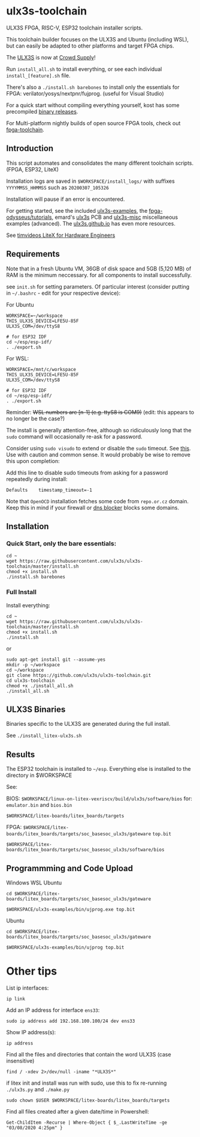 # ulx3s-toolchain

ULX3S FPGA, RISC-V, ESP32 toolchain installer scripts. 

This toolchain builder focuses on the ULX3S and Ubuntu (including WSL), but can easily be adapted to other platforms and target FPGA chips.

The [ULX3S](https://radiona.org/ulx3s/) is now at [Crowd Supply](https://www.crowdsupply.com/radiona/ulx3s)!

Run `install_all.sh` to install everything, or see each individual `install_[feature].sh` file.

There's also a `./install.sh barebones` to install only the essentials for FPGA: verilator/yosys/nextpnr/fujprog. (useful for Visual Studio)

For a quick start without compiling everything yourself, kost has some precompiled [binary releases](https://github.com/alpin3/ulx3s/releases).

For Multi-platform nightly builds of open source FPGA tools, check out [fpga-toolchain](https://github.com/open-tool-forge/fpga-toolchain).

## Introduction

This script automates and consolidates the many different toolchain scripts. (FPGA, ESP32, LiteX)

Installation logs are saved in `$WORKSPACE/install_logs/` with suffixes `YYYYMMSS_HHMMSS` such as `20200307_105326`

Installation will pause if an error is encountered.

For getting started, see the included [ulx3s-examples](https://github.com/ulx3s/ulx3s-examples), 
the [fpga-odysseus/tutorials](https://github.com/ulx3s/fpga-odysseus/tree/master/tutorials), 
emard's [ulx3s](https://github.com/emard/ulx3s) PCB 
and [ulx3s-misc](https://github.com/emard/ulx3s-misc) miscellaneous examples (advanced). 
The [ulx3s.github.io](https://ulx3s.github.io/) has even more resources. 

See [timvideos LiteX for Hardware Engineers](https://github.com/timvideos/litex-buildenv/wiki/LiteX-for-Hardware-Engineers)

## Requirements

Note that in a fresh Ubuntu VM, 36GB of disk space and 5GB (5,120 MB) of RAM is the minimum neccessary. 
for all components to install successfully.

see `init.sh` for setting parameters. Of particular interest (consider putting in `~/.bashrc` - edit for your respective device):

For Ubuntu
```
WORKSPACE=~/workspace
THIS_ULX3S_DEVICE=LFE5U-85F
ULX3S_COM=/dev/ttyS8

# for ESP32 IDF
cd ~/esp/esp-idf/
. ./export.sh
```

For WSL:
```
WORKSPACE=/mnt/c/workspace
THIS_ULX3S_DEVICE=LFE5U-85F
ULX3S_COM=/dev/ttyS8

# for ESP32 IDF
cd ~/esp/esp-idf/
. ./export.sh
```

Reminder: ~~WSL numbers are [n-1] (e.g. ttyS8 is COM9)~~ (edit: this appears to no longer be the case?)

The install is generally attention-free, although so ridiculously long that the `sudo` command will occasionally re-ask for a password.

Consider using `sudo visudo` to extend or disable the `sudo` timeout. 
See [this](https://apple.stackexchange.com/questions/10139/how-do-i-increase-sudo-password-remember-timeout).
Use with caution and common sense. It would probably be wise to remove this upon completion:

Add this line to disable sudo timeouts from asking for a password repeatedly during install:
```
Defaults    timestamp_timeout=-1
```

Note that `OpenOCD` installation fetches some code from `repo.or.cz` domain. 
Keep this in mind if your firewall or [dns blocker](https://pi-hole.net/) blocks some domains.

## Installation

### Quick Start, only the bare essentials:

```
cd ~
wget https://raw.githubusercontent.com/ulx3s/ulx3s-toolchain/master/install.sh
chmod +x install.sh
./install.sh barebones
```


### Full Install

Install everything:

```
cd ~
wget https://raw.githubusercontent.com/ulx3s/ulx3s-toolchain/master/install.sh
chmod +x install.sh
./install.sh
```
or

```
sudo apt-get install git --assume-yes
mkdir -p ~/workspace
cd ~/workspace
git clone https://github.com/ulx3s/ulx3s-toolchain.git
cd ulx3s-toolchain
chmod +x ./install_all.sh
./install_all.sh
```

## ULX3S Binaries

Binaries specific to the ULX3S are generated during the full install.

See `./install_litex-ulx3s.sh`

## Results

The ESP32 toolchain is installed to `~/esp`. Everything else is installed to the directory in $WORKSPACE

See:

BIOS: `$WORKSPACE/linux-on-litex-vexriscv/build/ulx3s/software/bios` for:
`emulator.bin` and `bios.bin`


`$WORKSPACE/litex-boards/litex_boards/targets`

FPGA: `$WORKSPACE/litex-boards/litex_boards/targets/soc_basesoc_ulx3s/gateware`
`top.bit`

`$WORKSPACE/litex-boards/litex_boards/targets/soc_basesoc_ulx3s/software/bios`

## Programmming and Code Upload

Windows WSL Ubuntu
```
cd $WORKSPACE/litex-boards/litex_boards/targets/soc_basesoc_ulx3s/gateware

$WORKSPACE/ulx3s-examples/bin/ujprog.exe top.bit
```

Ubuntu
```
cd $WORKSPACE/litex-boards/litex_boards/targets/soc_basesoc_ulx3s/gateware

$WORKSPACE/ulx3s-examples/bin/ujprog top.bit
```

# Other tips

List ip interfaces:
```
ip link
```

Add an IP address for interface `ens33`:
```
sudo ip address add 192.168.100.100/24 dev ens33
```

Show IP address(s):
```
ip address
```

Find all the files and directories that contain the word ULX3S (case insensitive)

```
find / -xdev 2>/dev/null -iname "*ULX3S*"
```

if litex init and install was run with sudo, use this to fix re-running `./ulx3s.py` and `./make.py`
```
sudo chown $USER $WORKSPACE/litex-boards/litex_boards/targets
```

Find all files created after a given date/time in Powershell:
```
Get-ChildItem -Recurse | Where-Object { $_.LastWriteTime -ge "03/08/2020 4:25pm" }
```

